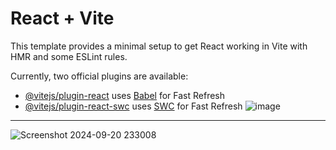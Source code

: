 # React + Vite

This template provides a minimal setup to get React working in Vite with HMR and some ESLint rules.

Currently, two official plugins are available:

- [@vitejs/plugin-react](https://github.com/vitejs/vite-plugin-react/blob/main/packages/plugin-react/README.md) uses [Babel](https://babeljs.io/) for Fast Refresh
- [@vitejs/plugin-react-swc](https://github.com/vitejs/vite-plugin-react-swc) uses [SWC](https://swc.rs/) for Fast Refresh
![image](https://github.com/user-attachments/assets/88b1e97e-4ce3-42c3-8aa7-1e6a78036604)
-------------------------------------------------------------------------------------------------------------------
 ![Screenshot 2024-09-20 233008](https://github.com/user-attachments/assets/2d543076-d927-451b-b842-d65beecc8ca0)
